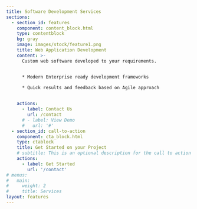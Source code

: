 ```yaml
---
title: Software Development Services
sections:
  - section_id: features
    component: content_block.html
    type: contentblock
    bg: gray
    image: images/stock/feature1.png
    title: Web Application Development
    content: >-
      Custom web software developed to your requirements. 


      * Modern Enterprise ready development frameworks

      * Quick results and feedback based on Agile approach

      
    actions:
      - label: Contact Us
        url: /contact
      # - label: View Demo
      #   url: '#'
  - section_id: call-to-action
    component: cta_block.html
    type: ctablock
    title: Get Started on your Project
    # subtitle: This is an optional description for the call to action block.
    actions:
      - label: Get Started
        url: '/contact'
# menus:
#   main:
#     weight: 2
#     title: Services
layout: features
---
```

